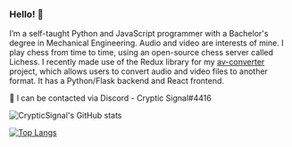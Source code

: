 ### Hello! 👋

I’m a self-taught Python and JavaScript programmer with a Bachelor's degree in Mechanical Engineering. Audio and video are interests of mine. I play chess from time to time, using an open-source chess server called Lichess. I recently made use of the Redux library for my [av-converter](https://github.com/CrypticSignal/av-converter) project, which allows users to convert audio and video files to another format. It has a Python/Flask backend and React frontend. 

💬 I can be contacted via Discord - Cryptic Signal#4416

![CrypticSignal's GitHub stats](https://github-readme-stats.vercel.app/api?username=CrypticSignal&show_icons=true&theme=dark)

[![Top Langs](https://github-readme-stats.vercel.app/api/top-langs/?username=CrypticSignal&theme=dark)](https://github.com/CrypticSignal/github-readme-stats)
